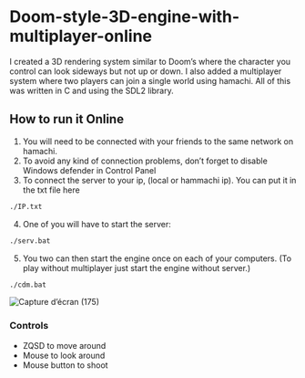 # Doom-style-3D-engine-with-multiplayer-online

I created a 3D rendering system similar to Doom’s where the character you control can look sideways but not up or down. I also added a multiplayer system where two players can join a single world using hamachi. All of this was written in C and using the SDL2 library.


## How to run it Online

1. You will need to be connected with your friends to the same network on hamachi.
2. To avoid any kind of connection problems, don’t forget to disable Windows defender in Control Panel
3. To connect the server to your ip, (local or hammachi ip). You can put it in the txt file here
```bash
./IP.txt
```
4. One of you will have to start the server:
```bash
./serv.bat
```
5. You two can then start the engine once on each of your computers. (To play without multiplayer just start the engine without server.)
```bash
./cdm.bat
```
![Capture d’écran (175)](https://user-images.githubusercontent.com/85646339/191774041-1ad8e118-e139-4b1f-9c1d-5ed353dad705.png)

### Controls
* ZQSD to move around
* Mouse to look around
* Mouse button to shoot

